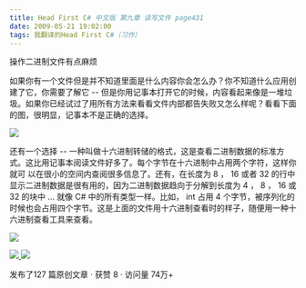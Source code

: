 ```yaml
---
title: Head First C# 中文版 第九章 读写文件 page431
date: 2009-05-21 19:02:00
tags: 我翻译的Head First C#（习作）
---
```

操作二进制文件有点麻烦

  

如果你有一个文件但是并不知道里面是什么内容你会怎么办？你不知道什么应用创建了它，你需要了解它  \--
但是你用记事本打开它的时候，内容看起来像是一堆垃圾。如果你已经试过了用所有方法来看看文件内部都告失败又怎么样呢？看看下面的图，很明显，记事本不是正确的选择。

  

![](https://p-blog.csdn.net/images/p_blog_csdn_net/cuipengfei1/EntryImages/20090521/2009-05-21_18-37-43.jpg)

还有一个选择  \--  一种叫做十六进制转储的格式，这是查看二进制数据的标准方式。这比用记事本阅读文件好多了。每个字节在十六进制中占用两个字符，这样你就可
以在很小的空间内查阅很多信息了。还有，在长度为  8  ，  16  或者  32  的行中显示二进制数据是很有用的，因为二进制数据趋向于分解到长度为  4
，  8  ，  16  或  32  的块中  ...  就像  C#  中的所有类型一样。比如，  int  占用  4
个字节，被序列化的时候也会占用四个字节。这是上面的文件用十六进制查看时的样子，随便用一种十六进制查看工具来查看。

  

![](https://p-blog.csdn.net/images/p_blog_csdn_net/cuipengfei1/EntryImages/20090521/2009-05-21_18-55-45.jpg)



[ ![](https://profile.csdnimg.cn/5/2/5/3_cuipengfei1)
![](https://g.csdnimg.cn/static/user-reg-year/1x/11.png)
](https://blog.csdn.net/cuipengfei1)



发布了127 篇原创文章  ·  获赞 8  ·  访问量 74万+

